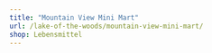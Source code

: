 ```yaml
---
title: "Mountain View Mini Mart"
url: /lake-of-the-woods/mountain-view-mini-mart/
shop: Lebensmittel
---
```

